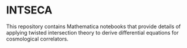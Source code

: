 # INTSECA

This repository contains Mathematica notebooks that provide details of applying twisted intersection theory to derive differential equations for cosmological correlators.

